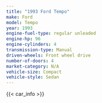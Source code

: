 ```yaml
---
title: "1993 Ford Tempo"
make: Ford
model: Tempo
year: 1993
engine-fuel-type: regular unleaded
engine-hp: 96
engine-cylinders: 4
transmission-type: Manual
driven-wheels: Front wheel drive
number-of-doors: 4
market-category: N/A
vehicle-size: Compact
vehicle-style: Sedan
---
```


{{< car_info >}}
